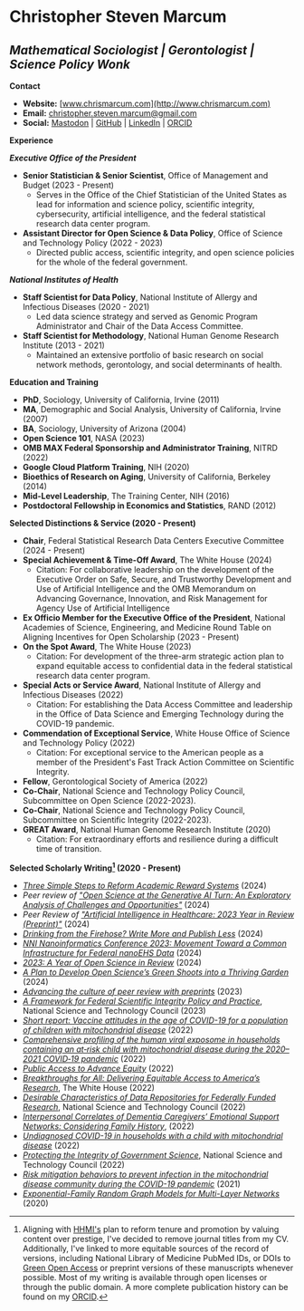 # Christopher Steven Marcum
*Mathematical Sociologist | Gerontologist | Science Policy Wonk*
---

**Contact**
*   **Website:** [www.chrismarcum.com](http://www.chrismarcum.com)
*   **Email:** christopher.steven.marcum@gmail.com
*   **Social:** [Mastodon](https://sciences.social/@csmarcum) | [GitHub](https://github.com/cmarcum) | [LinkedIn](https://www.linkedin.com/in/christopher-steven-marcum-15b88249/) | [ORCID](https://orcid.org/0000-0002-0899-6143)


**Experience**

***Executive Office of the President***
*   **Senior Statistician & Senior Scientist**, Office of Management and Budget (2023 - Present)
    *   Serves in the Office of the Chief Statistician of the United States as lead for information and science policy, scientific integrity, cybersecurity, artificial intelligence, and the federal statistical research data center program.
*   **Assistant Director for Open Science & Data Policy**, Office of Science and Technology Policy (2022 - 2023)
    *   Directed public access, scientific integrity, and open science policies for the whole of the federal government.

***National Institutes of Health***
*   **Staff Scientist for Data Policy**, National Institute of Allergy and Infectious Diseases (2020 - 2021)
    *   Led data science strategy and served as Genomic Program Administrator and Chair of the Data Access Committee.
*   **Staff Scientist for Methodology**, National Human Genome Research Institute (2013 - 2021)
    *   Maintained an extensive portfolio of basic research on social network methods, gerontology, and social determinants of health.

**Education and Training**
*   **PhD**, Sociology, University of California, Irvine (2011)
*   **MA**, Demographic and Social Analysis, University of California, Irvine (2007)
*   **BA**, Sociology, University of Arizona (2004)
*   **Open Science 101**, NASA (2023)
*   **OMB MAX Federal Sponsorship and Administrator Training**, NITRD (2022)
*   **Google Cloud Platform Training**, NIH (2020)
*   **Bioethics of Research on Aging**, University of California, Berkeley (2014)
*   **Mid-Level Leadership**, The Training Center, NIH (2016)   
*   **Postdoctoral Fellowship in Economics and Statistics**, RAND (2012)

**Selected Distinctions & Service (2020 - Present)**
*   **Chair**, Federal Statistical Research Data Centers Executive Committee (2024 - Present)
*   **Special Achievement & Time-Off Award**, The White House (2024)
    *   Citation: For collaborative leadership on the development of the Executive Order on Safe, Secure, and Trustworthy Development and Use of Artificial Intelligence and the OMB Memorandum on Advancing Governance, Innovation, and Risk Management for Agency Use of Artificial Intelligence 
*   **Ex Officio Member for the Executive Office of the President**, National Academies of Science, Engineering, and Medicine Round Table on Aligning Incentives for Open Scholarship (2023 - Present)
*   **On the Spot Award**, The White House (2023)
    *   Citation:   For development of the three-arm strategic action plan to expand equitable access to confidential data in the federal statistical research data center program. 
*   **Special Acts or Service Award**, National Institute of Allergy and Infectious Diseases (2022)
    *   Citation: For establishing the Data Access Committee and leadership in the Office of Data Science and Emerging Technology during the COVID-19 pandemic. 
*   **Commendation of Exceptional Service**, White House Office of Science and Technology Policy (2022)
    *   Citation: For exceptional service to the American people as a member of the President's Fast Track Action Committee on Scientific Integrity.
*   **Fellow**, Gerontological Society of America (2022)
*   **Co-Chair**, National Science and Technology Policy Council, Subcommittee on Open Science (2022-2023).
*   **Co-Chair**, National Science and Technology Policy Council, Subcommittee on Scientific Integrity (2022-2023).
*   **GREAT Award**, National Human Genome Research Institute (2020)
    *   Citation: For extraordinary efforts and resilience during a difficult time of transition.

**Selected Scholarly Writing[^1] (2020 - Present)**
*   *[Three Simple Steps to Reform Academic Reward Systems](https://www.uksg.org/newsletter/uksg-enews-577/three-simple-steps-to-reform-academic-reward-systems/)* (2024)
*   *Peer review of ["Open Science at the Generative AI Turn: An Exploratory Analysis of Challenges and Opportunities"](https://www.doi.org/10.5281/zenodo.11320176)* (2024)
*   *Peer Review of ["Artificial Intelligence in Healthcare: 2023 Year in Review (Preprint)"](https://www.doi.org/10.2196/65151)* (2024)
*   *[Drinking from the Firehose? Write More and Publish Less](https://doi.org/10.54900/r8zwg-62003)* (2024)
*   *[NNI Nanoinformatics Conference 2023: Movement Toward a Common Infrastructure for Federal nanoEHS Data](https://www.doi.org/10.5281/zenodo.11068966)* (2024)
*   *[2023: A Year of Open Science in Review](https://www.doi.org/10.5281/zenodo.10467495.)* (2024)
*   *[A Plan to Develop Open Science’s Green Shoots into a Thriving Garden](https://doi.org/10.58875/MZSW4704)* (2024)
*   *[Advancing the culture of peer review with preprints](https://doi.org/10.31219/osf.io/cht8p)* (2023)
*   *[A Framework for Federal Scientific Integrity Policy and Practice](https://www.whitehouse.gov/wp-content/uploads/2023/01/01-2023-Framework-for-Federal-Scientific-Integrity-Policy-and-Practice.pdf)*, National Science and Technology Council (2023)
*   *[Short report: Vaccine attitudes in the age of COVID-19 for a population of children with mitochondrial disease](https://www.ncbi.nlm.nih.gov/pmc/articles/PMC9510065)* (2022)
*   *[Comprehensive profiling of the human viral exposome in households containing an at‐risk child with mitochondrial disease during the 2020–2021 COVID‐19 pandemic](https://pubmed.ncbi.nlm.nih.gov/36336785/)* (2022)
*   *[Public Access to Advance Equity](https://issues.org/public-open-access-advance-equity-ostp-nelson-marcum-isler/)* (2022)
*   *[Breakthroughs for All: Delivering Equitable Access to America’s Research](https://www.whitehouse.gov/ostp/news-updates/2022/08/25/breakthroughs-for-alldelivering-equitable-access-to-americas-research/)*, The White House (2022)
*   *[Desirable Characteristics of Data Repositories for Federally Funded Research](https://doi.org/10.5479/10088/113528)*, National Science and Technology Council (2022)
*   *[Interpersonal Correlates of Dementia Caregivers’ Emotional Support Networks: Considering Family History](https://pubmed.ncbi.nlm.nih.gov/34372731/)*, (2022)
*   *[Undiagnosed COVID-19 in households with a child with mitochondrial disease](https://pubmed.ncbi.nlm.nih.gov/35350208/)* (2022)
*   *[Protecting the Integrity of Government Science](https://www.whitehouse.gov/wp-content/uploads/2022/01/01-22-Protecting_the_Integrity_of_Government_Science.pdf)*, National Science and Technology Council (2022)
*   *[Risk mitigation behaviors to prevent infection in the mitochondrial disease community during the COVID-19 pandemic](https://pubmed.ncbi.nlm.nih.gov/34956836/)* (2021)
*   *[Exponential-Family Random Graph Models for Multi-Layer Networks](https://pubmed.ncbi.nlm.nih.gov/33025459/)* (2020)

[^1]: Aligning with [HHMI's](https://www.hhmi.org/about/policies) plan to reform tenure and promotion by valuing content over prestige, I've decided to remove journal titles from my CV. Additionally, I've linked to more equitable sources of the record of versions, including National Library of Medicine PubMed IDs, or DOIs to [Green Open Access](https://en.wikipedia.org/wiki/Self-archiving) or preprint versions of these manuscripts whenever possible. Most of my writing is available through open licenses or through the public domain.  A more complete publication history can be found on my [ORCID](https://orcid.org/0000-0002-0899-6143).
